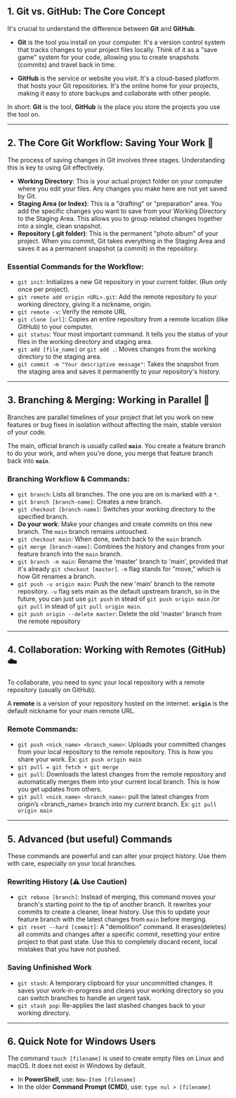 ## 1. Git vs. GitHub: The Core Concept

It's crucial to understand the difference between **Git** and **GitHub**.

* **Git** is the tool you install on your computer. It's a version control system that tracks changes to your project files locally. Think of it as a "save game" system for your code, allowing you to create snapshots (commits) and travel back in time.

* **GitHub** is the service or website you visit. It's a cloud-based platform that hosts your Git repositories. It's the online home for your projects, making it easy to store backups and collaborate with other people.

In short: **Git** is the tool, **GitHub** is the place you store the projects you use the tool on.

---

## 2. The Core Git Workflow: Saving Your Work 💾

The process of saving changes in Git involves three stages. Understanding this is key to using Git effectively.

* **Working Directory**: This is your actual project folder on your computer where you edit your files. Any changes you make here are not yet saved by Git.
* **Staging Area (or Index)**: This is a "drafting" or "preparation" area. You add the specific changes you want to save from your Working Directory to the Staging Area. This allows you to group related changes together into a single, clean snapshot.
* **Repository (.git folder)**: This is the permanent "photo album" of your project. When you commit, Git takes everything in the Staging Area and saves it as a permanent snapshot (a commit) in the repository.

### Essential Commands for the Workflow:

* `git init`: Initializes a new Git repository in your current folder. (Run only once per project).
* `git remote add origin <URL>.git`: Add the remote repository to your working directory, giving it a nickname, origin.
* `git remote -v`: Verify the remote URL
* `git clone [url]`: Copies an entire repository from a remote location (like GitHub) to your computer.
* `git status`: Your most important command. It tells you the status of your files in the working directory and staging area.
* `git add [file_name]` or `git add .`: Moves changes from the working directory to the staging area.
* `git commit -m "Your descriptive message"`: Takes the snapshot from the staging area and saves it permanently to your repository's history.

---

## 3. Branching & Merging: Working in Parallel 🌳

Branches are parallel timelines of your project that let you work on new features or bug fixes in isolation without affecting the main, stable version of your code.

The main, official branch is usually called **`main`**. You create a feature branch to do your work, and when you're done, you merge that feature branch back into **`main`**.

### Branching Workflow & Commands:

* `git branch`: Lists all branches. The one you are on is marked with a `*`.
* `git branch [branch-name]`: Creates a new branch.
* `git checkout [branch-name]`: Switches your working directory to the specified branch.
* **Do your work**: Make your changes and create commits on this new branch. The `main` branch remains untouched.
* `git checkout main`: When done, switch back to the `main` branch.
* `git merge [branch-name]`: Combines the history and changes from your feature branch into the `main` branch.
* `git branch -m main`: Rename the 'master' branch to 'main', provided that it's already `git checkout [master]`. `-m` flag stands for "move," which is how Git renames a branch.
* `git push -u origin main`: Push the new 'main' branch to the remote repository. `-u` flag sets main as the default upstream branch, so in the future, you can just use `git push` in stead of `git push origin main` /or `git pull` in stead of `git pull origin main`.
* `git push origin --delete master`: Delete the old 'master' branch from the remote repository

---

## 4. Collaboration: Working with Remotes (GitHub) ☁️

To collaborate, you need to sync your local repository with a remote repository (usually on GitHub).

A **remote** is a version of your repository hosted on the internet. **`origin`** is the default nickname for your main remote URL.

### Remote Commands:

* `git push <nick_name> <branch_name>`: Uploads your committed changes from your local repository to the remote repository. This is how you share your work. Ex: `git push origin main`
* `git pull = git fetch + git merge`
* `git pull`: Downloads the latest changes from the remote repository and automatically merges them into your current local branch. This is how you get updates from others.
* `git pull <nick_name> <branch_name>`: pull the latest changes from origin’s <branch_name> branch into my current branch. Ex: `git pull origin main`

---

## 5. Advanced (but useful) Commands

These commands are powerful and can alter your project history. Use them with care, especially on your local branches.

### Rewriting History (⚠️ Use Caution)

* `git rebase [branch]`: Instead of merging, this command moves your branch's starting point to the tip of another branch. It rewrites your commits to create a cleaner, linear history. Use this to update your feature branch with the latest changes from `main` before merging.
* `git reset --hard [commit]`: A "demolition" command. It erases(deletes) all commits and changes after a specific commit, resetting your entire project to that past state. Use this to completely discard recent, local mistakes that you have not pushed.

### Saving Unfinished Work

* `git stash`: A temporary clipboard for your uncommitted changes. It saves your work-in-progress and cleans your working directory so you can switch branches to handle an urgent task.
* `git stash pop`: Re-applies the last stashed changes back to your working directory.

---

## 6. Quick Note for Windows Users

The command `touch [filename]` is used to create empty files on Linux and macOS. It does not exist in Windows by default.

* In **PowerShell**, use: `New-Item [filename]`
* In the older **Command Prompt (CMD)**, use: `type nul > [filename]`
